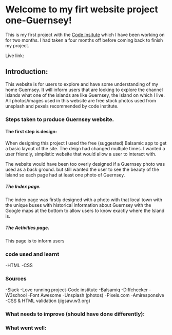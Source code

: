 # Welcome to my firt website project one-Guernsey!

This is my first project with the [Code Insitute](https://codeinstitute.net) which I have been working on for two months. I had taken a four months off before coming back to finish my project. 

Live link:

## Introduction:

This website is for users to explore and have some understanding of my home Guernsey. It will inform users that are looking to explore the channel islands what one of the islands are like Guernsey, the Island on which I live. All photos/images used in this website are free stock photos used from unsplash and pexels recommended by code institute.


### Steps taken to produce Guernsey website.

#### The first step is design:

When designing this project I used the free (suggested) Balsamic app to get a basic layout of the site. The deign had changed multiple times. I wanted a user friendly, simplistic website that would allow a user to interact with.

The website would have been too overly designed if a Guernsey photo was used as a back ground. but still wanted the user to see the beauty of the Island so each page had at least one photo of Guernsey.

##### The Index page.

The index page was firstly designed with a photo with that local town with the unique buses with historical information about Guernsey with the Google maps at the bottom to allow users to know exactly  where the Island is.

##### The Activities page.

This page is to inform users 


### code used and learnt

-HTML
-CSS


### Sources

-Slack
-Love running project-Code institute
-Balsamiq
-Diffchecker
-W3school
-Font Awesome
-Unsplash (photos)
-Pixels.com
-Amiresponsive
-CSS & HTML validation (jigsaw.w3.org)

### What needs to improve (should have done differently):


### What went well: